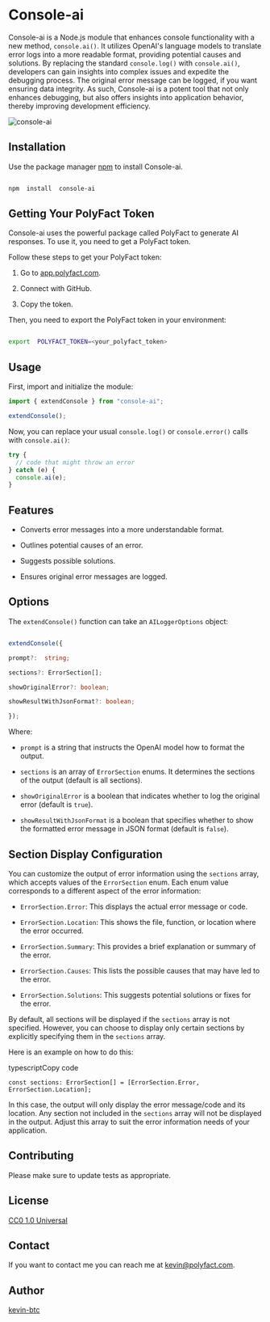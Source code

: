 # Console-ai

Console-ai is a Node.js module that enhances console functionality with a new method, `console.ai()`. It utilizes OpenAI's language models to translate error logs into a more readable format, providing potential causes and solutions. By replacing the standard `console.log()` with `console.ai()`, developers can gain insights into complex issues and expedite the debugging process. The original error message can be logged, if you want ensuring data integrity. As such, Console-ai is a potent tool that not only enhances debugging, but also offers insights into application behavior, thereby improving development efficiency.

![console-ai](https://n42-nft.s3.eu-west-3.amazonaws.com/logger-ai.png)

## Installation

Use the package manager [npm](https://www.npmjs.com/) to install Console-ai.

```bash

npm  install  console-ai

```

## Getting Your PolyFact Token

Console-ai uses the powerful package called PolyFact to generate AI responses. To use it, you need to get a PolyFact token.

Follow these steps to get your PolyFact token:

1. Go to [app.polyfact.com](https://app.polyfact.com).

2. Connect with GitHub.

3. Copy the token.

Then, you need to export the PolyFact token in your environment:

```bash

export  POLYFACT_TOKEN=<your_polyfact_token>

```

## Usage

First, import and initialize the module:

```typescript
import { extendConsole } from "console-ai";

extendConsole();
```

Now, you can replace your usual `console.log()` or `console.error()` calls with `console.ai()`:

```typescript
try {
  // code that might throw an error
} catch (e) {
  console.ai(e);
}
```

## Features

- Converts error messages into a more understandable format.

- Outlines potential causes of an error.

- Suggests possible solutions.

- Ensures original error messages are logged.

## Options

The `extendConsole()` function can take an `AILoggerOptions` object:

```typescript

extendConsole({

prompt?:  string;

sections?: ErrorSection[];

showOriginalError?: boolean;

showResultWithJsonFormat?: boolean;

});

```

Where:

- `prompt` is a string that instructs the OpenAI model how to format the output.

- `sections` is an array of `ErrorSection` enums. It determines the sections of the output (default is all sections).

- `showOriginalError` is a boolean that indicates whether to log the original error (default is `true`).

- `showResultWithJsonFormat` is a boolean that specifies whether to show the formatted error message in JSON format (default is `false`).

## Section Display Configuration

You can customize the output of error information using the `sections` array, which accepts values of the `ErrorSection` enum. Each enum value corresponds to a different aspect of the error information:

- `ErrorSection.Error`: This displays the actual error message or code.

- `ErrorSection.Location`: This shows the file, function, or location where the error occurred.

- `ErrorSection.Summary`: This provides a brief explanation or summary of the error.

- `ErrorSection.Causes`: This lists the possible causes that may have led to the error.

- `ErrorSection.Solutions`: This suggests potential solutions or fixes for the error.

By default, all sections will be displayed if the `sections` array is not specified. However, you can choose to display only certain sections by explicitly specifying them in the `sections` array.

Here is an example on how to do this:

typescriptCopy code

`const sections: ErrorSection[] = [ErrorSection.Error, ErrorSection.Location];`

In this case, the output will only display the error message/code and its location. Any section not included in the `sections` array will not be displayed in the output. Adjust this array to suit the error information needs of your application.

## Contributing

Please make sure to update tests as appropriate.

## License

[CC0 1.0 Universal](https://creativecommons.org/publicdomain/zero/1.0/)

## Contact

If you want to contact me you can reach me at <kevin@polyfact.com>.

## Author

[kevin-btc](https://github.com/kevin-btc)
